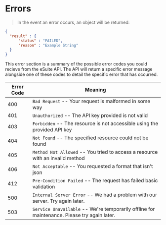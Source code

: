# Errors

> In the event an error occurs, an object will be returned:

```json
{
  "result" : {
      "status" : "FAILED",
      "reason" : "Example String"
  }
}
```

<aside class="notice">This error section is a summary of the possible error codes you could recieve from the eSuite API. The API will return a specific error message alongside one of these codes to detail the specific error that has occurred.</aside>


Error Code | Meaning
---------- | -------
400 | `Bad Request` -- Your request is malformed in some way
401 | `Unauthorized` -- The API key provided is not valid
403 | `Forbidden` -- The resource is not accessible using the provided API key
404 | `Not Found` -- The specified resource could not be found
405 | `Method Not Allowed` -- You tried to access a resource with an invalid method
406 | `Not Acceptable` -- You requested a format that isn't json
412 | `Pre-Condition Failed` -- The request has failed basic validation
500 | `Internal Server Error` -- We had a problem with our server. Try again later.
503 | `Service Unavailable` -- We're temporarily offline for maintenance. Please try again later.
